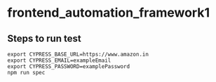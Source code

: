 # frontend_automation_framework1

## Steps to run test

```
export CYPRESS_BASE_URL=https://www.amazon.in
export CYPRESS_EMAIL=exampleEmail
export CYPRESS_PASSWORD=examplePassword
npm run spec
```
